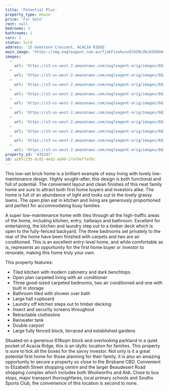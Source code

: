 ```yaml
---
title: 'Potential Plus'
property_type: House
price: 'For Sale'
rent: null
bedrooms: 3
bathrooms: 1
cars: 2
status: Sold
address: '15 Gemstone Crescent, ACACIA RIDGE'
main_image: 'https://img.eagleagent.com.au/fjakFizwkuxvOlOIMcZKcKZ6Oh0=/1280x854/smart/https://s3-us-west-2.amazonaws.com/eagleagent-orig/images/6822192/129304534-image-M.jpg'
images:
  -
    url: 'https://s3-us-west-2.amazonaws.com/eagleagent-orig/images/6822201/129304534-image-I.jpg'
  -
    url: 'https://s3-us-west-2.amazonaws.com/eagleagent-orig/images/6822200/129304534-image-H.jpg'
  -
    url: 'https://s3-us-west-2.amazonaws.com/eagleagent-orig/images/6822199/129304534-image-G.jpg'
  -
    url: 'https://s3-us-west-2.amazonaws.com/eagleagent-orig/images/6822198/129304534-image-F.jpg'
  -
    url: 'https://s3-us-west-2.amazonaws.com/eagleagent-orig/images/6822197/129304534-image-E.jpg'
  -
    url: 'https://s3-us-west-2.amazonaws.com/eagleagent-orig/images/6822196/129304534-image-D.jpg'
  -
    url: 'https://s3-us-west-2.amazonaws.com/eagleagent-orig/images/6822195/129304534-image-C.jpg'
  -
    url: 'https://s3-us-west-2.amazonaws.com/eagleagent-orig/images/6822194/129304534-image-B.jpg'
  -
    url: 'https://s3-us-west-2.amazonaws.com/eagleagent-orig/images/6822193/129304534-image-A.jpg'
  -
    url: 'https://s3-us-west-2.amazonaws.com/eagleagent-orig/images/6822192/129304534-image-M.jpg'
property_id: '435247'
id: a20fc235-dcd2-4ed2-ad49-27a70ef7af8c
---
```

This low-set brick home is a brilliant example of easy living with lovely low-maintenance design. Highly sought-after, this design is both functional and full of potential. The convenient layout and clean finishes of this neat family home are sure to attract both first home buyers and investors alike. The home is full of an abundance of light and looks out to the lovely grassy lawns. The open plan eat in kitchen and living are generously proportioned and perfect for accommodating busy families.

A super low-maintenance home with tiles through all the high-traffic areas of the home, including kitchen, entry, hallways and bathroom. Excellent for entertaining, the kitchen and laundry step out to a timber deck which is open to the fully-fenced backyard. The three bedrooms set privately to the rear of the home have been finished with carpets and two are air conditioned. This is an excellent entry-level home, and while comfortable as is, represents an opportunity for the first home buyer or investor to renovate, making this home truly your own.

This property features:

*  Tiled kitchen with modern cabinetry and dark benchtops
*  Open plan carpeted living with air conditioner
*  Three good-sized carpeted bedrooms, two air conditioned and one with built in storage
*  Bathroom tiled with shower over bath
*  Large hall cupboard
*  Laundry off kitchen steps out to timber decking
*  Insect and security screens throughout
*  Retractable clothesline
*  Rainwater tank
*  Double carport
*  Large fully fenced block, terraced and established gardens

Situated on a generous 618sqm block and overlooking parkland in a quiet pocket of Acacia Ridge, this is an idyllic location for families. This property is sure to tick all the boxes for the savvy investor. Not only is it a great potential first home for those planning for their family, it is also an amazing opportunity to secure a property so close to the Brisbane CBD. Convenient to Elizabeth Street shopping centre and the larger Beaudesert Road shopping complex which includes both Woolworths and Aldi. Close to bus stops, major transport thoroughfares, local primary schools and Souths Sports Club, the convenience of this location is second to none.